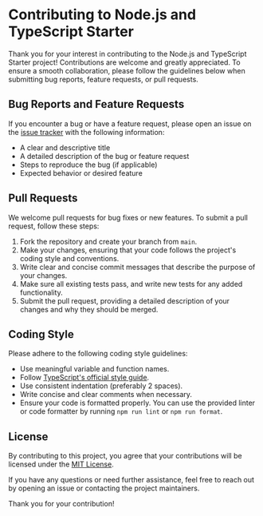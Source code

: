 # Contributing to Node.js and TypeScript Starter

Thank you for your interest in contributing to the Node.js and TypeScript Starter project! Contributions are welcome and greatly appreciated. To ensure a smooth collaboration, please follow the guidelines below when submitting bug reports, feature requests, or pull requests.

## Bug Reports and Feature Requests

If you encounter a bug or have a feature request, please open an issue on the [issue tracker](https://github.com/skarthikeyan96/node-ts-starter/repository/issues) with the following information:

- A clear and descriptive title
- A detailed description of the bug or feature request
- Steps to reproduce the bug (if applicable)
- Expected behavior or desired feature

## Pull Requests

We welcome pull requests for bug fixes or new features. To submit a pull request, follow these steps:

1. Fork the repository and create your branch from `main`.
2. Make your changes, ensuring that your code follows the project's coding style and conventions.
3. Write clear and concise commit messages that describe the purpose of your changes.
4. Make sure all existing tests pass, and write new tests for any added functionality.
5. Submit the pull request, providing a detailed description of your changes and why they should be merged.

## Coding Style

Please adhere to the following coding style guidelines:

- Use meaningful variable and function names.
- Follow [TypeScript's official style guide](https://github.com/microsoft/TypeScript/wiki/Coding-guidelines).
- Use consistent indentation (preferably 2 spaces).
- Write concise and clear comments when necessary.
- Ensure your code is formatted properly. You can use the provided linter or code formatter by running `npm run lint` or `npm run format`.

## License

By contributing to this project, you agree that your contributions will be licensed under the [MIT License](LICENSE.md).

If you have any questions or need further assistance, feel free to reach out by opening an issue or contacting the project maintainers.

Thank you for your contribution!
